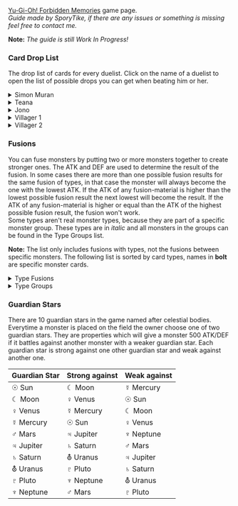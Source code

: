 [Yu-Gi-Oh! Forbidden Memories](http://retroachievements.org/game/11388) game page.<br>_Guide made by SporyTike, if there are any issues or something is missing feel free to contact me._

**Note:** _The guide is still Work In Progress!_

### **Card Drop List**
The drop list of cards for every duelist. Click on the name of a duelist to open the list of possible drops you can get when beating him or her.<br>

<details>
  <summary>Simon Muran</summary>
Simon Muran can be unlocked by beating him in front of Pharaoh's Palace before Heishin attacks the Palace. (Optional)

| | Rank S/A (Pow)  | | | Rank S/A (Tec) | | | Rank B/C/D | |
| ------------- | ------------- | ---: | ------------- | ------------- | ---: | ------------- | ------------- | ---: |
| **Nr.** | **Name**  | **Chance**  | **Nr.** | **Name**  | **Chance**  | **Nr.** | **Name**  | **Chance**  |
| 002 | Mystical Elf | 1.32% | 009 | Shadow Specter | 4.49% | 009 | Shadow Specter | 4.79% |
| 009 | Shadow Specter | 4.39% | 016 | Time Wizard | 2.64% | 016 | Time Wizard | 2.78% |
| 010 | Blackland Fire Dragon | 1.46% | 019 | Right Arm of the Forbidden One | 0.29% | 019 | Right Arm of the Forbidden One | 0.29% |
| 016 | Time Wizard | 2.93% | 024 | Skull Servant | 1.32% | 024 | Skull Servant | 1.42% |
| 019 | Right Arm of the Forbidden One | 0.29% | 047 | Torike | 1.32% | 047 | Torike | 1.42% |
| 024 | Skull Servant | 1.32% | 048 | Sangan | 1.32% | 048 | Sangan | 1.42% |
| 025 | Horn Imp | 1.32% | 058 | Kuriboh | 1.32% | 058 | Kuriboh | 1.46% |
| 030 | Zombie Warrior | 1.32% | 102 | Mask of Darkness | 0.59% | 102 | Mask of Darkness | 0.68% |
| 041 | Celtic Guardian | 1.32% | 105 | Tomozaurus | 2.59% | 105 | Tomozaurus | 2.78% |
| 046 | Griffore | 1.32% | 123 | Dark Plant | 2.59% | 123 | Dark Plant | 2.78% |
| 047 | Torike | 1.32% | 130 | Weather Control | 2.59% | 130 | Weather Control | 2.78% |
| 048 | Sangan | 1.32% | 137 | Mystery Hand | 2.59% | 137 | Mystery Hand | 2.78% |
| 058 | Kuriboh | 1.46% | 167 | Ancient Jar | 2.54% | 167 | Ancient Jar | 2.73% |
| 059 | Mammoth Graveyard | 1.32% | 192 | Key Mace | 2.54% | 192 | Key Mace | 2.73% |
| 065 | Silver Fang | 1.32% | 197 | Mech Mole Zombie | 2.54% | 197 | Mech Mole Zombie | 2.73% |
| 105 | Tomozaurus | 2.54% | 202 | Air Marmot of Nefariousness | 2.54% | 202 | Air Marmot of Nefariousness | 2.73% |
| 123 | Dark Plant | 2.54% | 237 | Haniwa | 2.54% | 273 | Haniwa | 2.73% |
| 130 | Weather Cold | 2.54% | 238 | Yashinoki | 2.54% | 238 | Yashinoki | 0.68% |
| 137 | Mystery Hand | 2.54% | 289 | Change Slime | 2.54% | 289 | Change Slime | 2.73% |
| 167 | Ancient Jar | 2.54% | 301 | Legendary Sword | 0.98% | 301 | Legendary Sword | 0.98% |
| 192 | Key Mace | 2.54% | 313 | Horn of Eight | 0.98% | 333 | Sogen | 1.95% |
| 197 | Mech Mole Zombie | 2.54% | 314 | Horn of the Unicorn | 0.98% | 387 | Mystic Lamp | 2.73% |
| 202 | Air Marmot of Nefariousness | 2.54% | 333 | Sogen | 1.76% | 397 | Leghul | 2.73% |
| 237 | Haniwa | 2.54% | 336 | Dark Hole | 0.98% | 402 | Monster Eye | 2.73% |
| 238 | Yashinoki | 0.59% | 349 | Spellbinding Circle | 1.76% | 410 | Mechanical Spider | 2.73% |
| 289 | Change Slime | 2.54% | 387 | Mystic Lamp | 2.54% | 411 | Bat | 2.73% |
| 333 | Sogen | 1.95% | 397 | Leghul | 2.54% | 422 | Jinzo #7 | 2.73% |
| 381 | Toon Alligator | 0.10% | 402 | Monster Eye | 2.54% | 436 | White Dolphin | 2.73% |
| 387 | Mystic Lamp | 2.54% | 410 | Mechanical Spider | 2.54% | 444 | Turu-Purun | 2.73% |
| 397 | Leghul | 2.54% | 411 | Bat | 2.54% | 469 | Armed Ninja | 2.73% |
| 402 | Monster Eye | 2.54% | 422 | Jinzo #7 | 2.54% | 484 | Ameba | 2.73% |
| 410 | Mechanical Spider | 2.54% | 436 | White Dolphin | 2.54% | 485 | Korogashi | 2.73% |
| 411 | Bat | 2.54% | 444 | Turu-Purun | 2.54% | 488 | Rainbow Flower | 2.73% |
| 422 | Jinzo #7 | 2.54% | 469 | Armed Ninja | 2.54% | 504 | Fungi of the Musk | 2.73% |
| 436 | White Dolphin | 2.54% | 484 | Ameba | 2.54% | 516 | Muka Muka | 2.73% |
| 444 | Turu-Purun | 2.54% | 485 | Korogashi | 2.54% | 547 | Griggle | 2.73% |
| 469 | Armed Ninja | 2.54% | 488 | Rainbow Flower | 2.54% | 548 | Bone Mouse | 2.73% |
| 484 | Ameba | 2.54% | 504 | Fungi of the Mush | 2.54% | 558 | Pot the Trick | 2.73% |
| 485 | Korogashi | 2.54% | 516 | Muka Muka | 2.54% | 563 | Wretched Ghost of the Attic | 2.73% |
| 488 | Rainbow Flower | 2.54% | 547 | Griggle | 2.54% | 635 | Queen's Double | 2.73% |
| 504 | Fungi of the Musk | 2.54% | 548 | Bone Mouse | 2.54% | 677 | Hamburger Recipe | 0.88% |
| 516 | Muka Muka | 2.54% | 558 | Pot the Trick | 2.54% | 681 | House of Adhesive Tape | 0.88% |
| 547 | Griggle | 2.54% | 563 | Wretched Ghost of the Attic | 2.54% | 690 | Fake Trap | 0.88% |
| 548 | Bone Mouse | 2.54% | 635 | Queen's Double | 2.54% | | | |
| 558 | Pot the Trick | 2.54% | 676 | Commencement Dance | 0.98%| | | |
| 563 | Wretched Ghost of the Attic | 2.54% | 677 | Hamburger Recipe | 0.98% | | | |
| 635 | Queen's Double | 2.54% | 681 | House of Adhesive Tape | 0.98% | | | |
| | | | 682 | Eatgaboon | 0.98% | | | |
| | | | 690 | Fake Trap | 0.98% | | | |
</details>

<details>
  <summary>Teana</summary>
Teana can be unlocked by beating her in the Duel Grounds before Heishin attacks the Palace. (Optional)

| | Rank S/A (Pow)  | | | Rank S/A (Tec) | | | Rank B/C/D | |
| ------------- | ------------- | ---: | ------------- | ------------- | ---: | ------------- | ------------- | ---: |
| **Nr.** | **Name**  | **Chance**  | **Nr.** | **Name**  | **Chance**  | **Nr.** | **Name**  | **Chance**  |
| 019 | Right Arm of the Forbidden One | 0.29% | 019 | Right Arm of the Forbidden One | 0.29% | 019 | Right Arm of the Forbidden One | 0.29% |
| 024 | Skull Servant | 8.79% | 024 | Skull Servant | 8.30% | 024 | Skull Servant | 8.79% |
| 058 | Kuriboh | 8.79% | 058 | Kuriboh | 8.30% | 058 | Kuriboh | 8.79% |
| 102 | Mask of Darkness | 0.59% | 167 | Ancient Jar | 8.20% | 167 | Ancient Jar | 8.79% |
| 167 | Ancient Jar | 8.79% | 302 | Sword of Dark Destruction | 0.78% | 302 | Sword of Dark Destruction | 0.78% |
| 302 | Sword of Dark Destruction | 0.78% | 312 | Silver Bow and Arrow | 0.73% | 330 | Forest | 1.46% |
| 330 | Forest | 1.46% | 313 | Horn of Light | 0.73% | 393 | Zone Eater | 8.79% |
| 393 | Zone Eater | 8.59% | 330 | Forest | 1.46% | 395 | Dancing Elf | 8.69% |
| 395 | Dancing Elf | 8.59% | 336 | Dark Hole | 0.73% | 398 | Ooguchi | 8.69% |
| 398 | Ooguchi | 8.59% | 345 | Final Flame | 0.73% | 399 | Swordsman from a Foreign Land | 8.69% |
| 399 | Swordsman from a Foreign Land | 8.59% | 350 | Dark-piercing Light | 1.46% | 402 | Monster Eye | 8.69% |
| 402 | Monster Eye | 8.59% | 393 | Zone Eater | 8.30% | 469 | Armed Ninja | 8.69% |
| 469 | Armed Ninja | 8.59% | 395 | Dancing Elf | 8.30% | 475 | Sinister Serpent | 8.69% |
| 475 | Sinister Serpent | 8.59% | 398 | Ooguchi | 8.30% | 527 | Milus Radiant | 8.69% |
| 527 | Milus Radiant | 8.59% | 399 | Swordsman from a Foreign Land | 8.30% | 681 | House of Adhesive Tape | 0.68% |
| 543 | Tongyo | 0.59% | 402 | Monster Eye | 8.20% | 690 | Fake Trap | 0.73% |
| 566 | Yormungarde | 0.59% | 469 | Armed Ninja | 8.20% | 699 | Revival of Skeleton Rider | 0.05% | |
| 570 | Trakadon | 0.29% | 475 | Sinister Serpent | 8.20% | | | |
| 580 | Patrol Robo | 0.29% | 527 | Milus Radiant | 8.20% | | | |
| | | | 681 | House of Adhesive Tape | 0.73% | | | |
| | | | 682 | Eatgaboon | 0.73% | | | |
| | | | 690 | Fake Trap | 0.73% | | | |
| | | | 699 | Revival of Skeleton Rider | 0.05% | | | |
</details>

<details>
  <summary>Jono</summary>
Jono can be unlocked by beating him in the Duel Grounds before Heishin attacks the Palace. (Optional)

| | Rank S/A (Pow)  | | | Rank S/A (Tec) | | | Rank B/C/D | |
| ------------- | ------------- | ---: | ------------- | ------------- | ---: | ------------- | ------------- | ---: |
| **Nr.** | **Name**  | **Chance**  | **Nr.** | **Name**  | **Chance**  | **Nr.** | **Name**  | **Chance**  |
| 004 | Baby Dragon | 0.98% | 016 | Time Wizard | 2.93% | 016 | Time Wizard | 3.12% |
| 016 | Time Wizard | 3.13% | 020 | Left Arm of the Forbidden One | 0.20% | 020 | Left Arm of the Forbidden One | 0.29% |
| 020 | Left Arm of the Forbidden One | 0.29% | 050 | Basic Insect | 1.95% | 050 | Basic Insect | 2.15%
| 029 | Mountain Warrior | 0.98% | 104 | Curtain of the Dark Ones | 1.95% | 104 | Curtain of the Dark Ones | 2.15% |
| 050 | Basic Insect | 2.15% | 105 | Tomozaurus | 1.95% | 105 | Tomozaurus | 2.15% |
| 061 | Wolf | 0.98% | 122 | Yamatano Dragon Scroll | 1.95% | 122 | Yamatano Dragon Scroll | 2.15% |
| 100 | Battle Warrior | 0.98% | 130 | Weather Control | 1.95% | 130 | Weather Control | 2.15% |
| 104 | Curtain of the Dark Ones | 2.15% | 135 | Fiend's Hand | 1.95% | 135 | Fiend's Hand | 2.15% |
| 105 | Tomozaurus | 2.15% | 137 | Mystery Hand | 1.95% | 137 | Mystery Hand | 2.15%
| 122 | Yamatano Dragon Scroll | 2.15% | 152 | The Melting Red Shadow | 1.95% | 152 | The Melting Red Shadow | 2.15% | 
| 130 | Weather Control | 2.15% | 154 | Fire Reaper | 1.95% | 154 | Fire Reaper | 2.15% |
| 135 | Fiend's Hand | 2.15% | 174 | Hurricail | 1.95% | 174 | Hurricail | 2.15% | 
| 137 | Mystery Hand | 2.15% | 182 | Masked Clown | 1.95% | 182 | Masked Clown | 2.15% |
| 152 | The Melting Red Shadow | 2.15% | 185 | Eyearmor | 1.95% | 185 | Eyearmor | 2.15% |
| 154 | Fire Reaper | 2.15% | 191 | LALA Li-oon | 1.95% | 191 | LALA Li-oon | 2.15% |
| 185 | Eyearmor | 2.15% | 197 | Mech Mole Zombie | 1.95% | 197 | Mech Mole Zombie | 2.15% |
| 191 | LALA Li-oon | 2.15% | 202 | Air Marmot of Nefariousness | 1.95% | 202 | Air Marmot of Nefariousness | 2.15% |
| 197 | Mech Mole Zombie | 2.15% | 207 | Droll Bird | 1.95% | 207 | Droll Bird | 2.15% |
| 202 | Air Marmot of Nefariousness | 2.15% | 210 | Hinotama Soul | 1.95% | 210 | Hinotama Soul | 2.15% |
| 207 | Droll Bird | 2.15% | 214 | Kagemusha of the Blue Flame | 1.95% | 242 | Candle of Fate | 2.15% |
| 210 | Hinotama Soul | 2.15% | 237 | Haniwa | 1.95% | 245 | Meda Bat | 2.15% |
| 214 | Kagemusha of the Blue Flame | 2.15% | 242 | Candle of Fate | 2.05% | 268 | Sectarian of Secrets | 2.15% |
| 237 | Haniwa | 2.15% | 245 | Meda Bat | 2.05% | 301 | Legendary Sword | 0.78% |
| 242 | Candle of Fate | 2.15% | 268 | Sectarian of Secrets | 2.05% | 302 | Sword of Dark Destruction | 0.78% |
| 245 | Meda Bat | 2.15% | 301 | Legendary Sword | 0.78% | 333 | Sogen | 1.76% |
| 268 | Sectarian of Secrets | 2.15% | 302 | Sword of Dark Destruction | 0.78% | 343 | Sparks | 0.78% |
| 333 | Sogen | 1.22% | 310 | Vile Germs | 0.78% | 410 | Mechanical Spider | 2.15% |
| 410 | Mechanical Spider | 2.15% | 311 | Black Pendant | 0.78% | 420 | Cyber-Stein | 2.15% |
| 420 | Cyber-Stein | 2.15% | 333 | Sogen | 1.76% | 422 | Jinzo #7 | 2.15% |
| 422 | Jinzo #7 | 2.15% | 336 | Black Hole | 0.78% | 436 | White Dolphin | 2.15% |
| 436 | White Dolphin | 2.15% | 343 | Sparks | 0.78% | 444 | Turu-Purun | 2.15% |
| 444 | Turu-Purun | 2.15% | 344 | Hinotama | 0.88% | 485 | Korogashi | 2.15% |
| 485 | Korogashi | 2.15% | 410 | Mechanical Spider | 2.05% | 486 | Boo Koo | 2.15% |
| 486 | Boo Koo | 2.15% | 420 | Cyber-Stein | 2.05% | 488 | Rainbow Flower | 2.15% |
| 488 | Rainbow Flower | 2.15% | 422 | Jinzo #7 | 2.05% | 492 | Hoshinigen | 2.15% |
| 492 | Hoshinigen | 2.15% | 436 | White Dolphin | 2.05% | 501 | Man-eater Bug | 2.15% |
| 501 | Man-eater Bug | 2.15% | 444 | Turu-Purun | 2.05% | 516 | Muka Muka | 2.15% |
| 516 | Muka Muka | 2.15% | 485 | Korogashi | 2.05% | 524 | Star Boy | 2.15% |
| 524 | Star Boy | 2.15% | 486 | Boo Koo | 2.05% | 549 | Frog The Jam | 2.15% |
| 549 | Frog The Jam | 2.15% | 488 | Rainbow Flower | 2.05% | 558 | Pot the Trick | 2.15% |
| 558 | Pot the Trick | 2.15% | 492 | Hoshinigen | 2.05% | 563 | Wretched Ghost of the Attic | 2.15% |
| 563 | Wretched Ghost of the Attic | 2.15% | 501 | Man-eater Bug |  2.05% | 579 | Abyss Flower | 2.15% |
| 570 | Trakadon | 0.29% | 516 | Muka Muka | 2.05% | 588 | Living Vase | 0.10% |
| 579 | Abyss Flower | 2.15% | 524 | Star Boy | 2.05% | 589 | Tentacle Plant | 2.15% |
| 580 | Patrol Robo | 0.29% | 549 | Frog The Jam | 2.05% | 598 | Little Chimera | 2.15% |
| 581 | Takuhee | 0.10% | 558 | Pot the Trick | 2.05% | 611 | Hiro's Shadow Scout | 2.15% |
| 588 | Living Vase | 0.10% | 563 | Wretched Ghost of the Attic | 2.05% | 651 | Kunai with Chain | 1.66% |
| 589 | Tentacle Plant | 2.15% | 579 | Abyss Flower | 2.05% | 677 | Hamburger Recipe | 0.88% |
| 598 | Little Chimera | 2.15% | 589 | Tentacle Plant | 2.05% | 681 | House of Adhesive Tape | 0.88% |
| 607 | Great Bill | 0.10% | 598 | Little Chimera | 2.05% | 690 | Fake Trap | 0.88% |
| 611 | Hiro's Shadow Scout | 2.15% | 611 | Hiro's Shadow Scout | 2.05% | | | |
| 616 | Hourglass of Courage | 0.10% | 651 | Kunai with Chain | 1.71% | | | |
| 651 | Kunai with Chain | 1.61% | 654 | Salamandra | 1.71% | | | |
| 681 | House of Adhesive Tape | 0.78% | 677 | Hamburger Recipe | 0.78% | | | |
| | | | 679 | Novox's Prayer | 0.78% | | |
| | | | 681 | House of Adhesive Tape | 0.78% | | |
| | | | 683 | Bear Trap | 0.78% | | |
| | | | 690 | Fake Trap | 0.78% | | |
</details>

<details>
  <summary>Villager 1</summary>
Villager 1 can be unlocked by beating him in the Duel Grounds.

| | Rank S/A (Pow)  | | | Rank S/A (Tec) | | | Rank B/C/D | |
| ------------- | ------------- | ---: | ------------- | ------------- | ---: | ------------- | ------------- | ---: |
| **Nr.** | **Name**  | **Chance**  | **Nr.** | **Name**  | **Chance**  | **Nr.** | **Name**  | **Chance**  |
| 009 | Shadow Specter | 3.61% | 009 | Shadow Specter | 2.93% | 009 | Shadow Specter | 3.71% |
| 020 | Left Arm of the Forbidden One | 0.29% | 020 | Left Arm of the Forbidden One | 0.29% | 020 | Left Arm of the Forbidden One | 0.29% |
| 024 | Skull Servant | 3.61% | 024 | Skull Servant | 2.93% | 024 | Skull Servant | 3.71% |
| 058 | Kuriboh | 3.61% | 058 | Kuriboh | 2.93% | 058 | Kuriboh | 3.71% |
| 112 | That Which Feeds on Life | 0.59% | 123 | Dark Plant | 2.93% | 123 | Dark Plant | 3.71% |
| 123 | Dark Plant | 3.61% | 167 | Ancient Jar | 2.93% | 167 | Ancient Jar | 3.71% |
| 146 | Temple of Skulls | 0.59% | 192 | Key Mace | 2.93% | 192 | Key Mace | 3.71% |
| 153 | Dokuroizo the Grim Reaper | 0.59% | 289 | Change Slime | 2.93% | 289 | Change Slime | 3.71% |
| 165 | The Judgement Hand | 0.59% | 307 | Elf's Light | 0.78% | 307 | Elf's Light | 0.88% |
| 167 | Ancient Jar | 3.61% | 308 | Beast Fangs | 0.78% | 323 | Book of Secret Arts | 0.88% |
| 192 | Key Mace | 3.61% | 309 | Steel Shell | 0.78% | 332 | Mountain | 1.71% |
| 234 | Beautiful Headhuntress | 0.59% | 311 | Black Pendant | 0.78% | 338 | Mooyan Curry | 1.71% |
| 241 | Dark Assailant | 0.59% | 312 | Silver Bow and Arrow | 0.78% | 339 | Red Medicine | 1.71% |
| 289 | Change Slime | 3.61% | 323 | Book of Secret Arts | 0.78% | 345 | Final Flame | 0.88% |
| 307 | Elf's Light | 0.78% | 327 | Follow Wind | 0.78% | 350 | Dark-piercing Light | 1.71% |
| 332 | Mountain | 1.56% | 332 | Mountain | 1.56% | 387 | Mystic Lamp | 3.71% |
| 338 | Mooyan Curry | 1.56% | 336 | Black Hole | 0.88% | 393 | Zone Eater | 3.71% |
| 387 | Mystic Lamp | 3.61% | 338 | Mooyan Curry | 1.56% | 395 | Dancing Elf | 3.66% |
| 393 | Zone Eater | 3.61% | 339 | Red Medicine | 1.56% | 397 | Leghul | 3.66% |
| 395 | Dancing Elf | 3.61% | 340 | Goblin's Secret Remedy | 1.56% | 398 | Ooguchi | 3.66% |
| 397 | Leghul | 3.61% | 345 | Final Flame | 0.88% | 399 | Swordsman from a Foreign Land | 3.66% |
| 398 | Ooguchi | 3.61% | 350 | Dark-piercing Light | 1.56% | 402 | Monster Eye | 3.66% |
| 399 | Swordsman from a Foreign Land | 3.61% | 387 | Mystic Lamp | 2.93% | 411 | Bat | 3.66% |
| 402 | Monster Eye | 3.61% | 393 | Zone Eater | 2.93% | 469 | Armed Ninja | 3.66% |
| 411 | Bat | 3.61% | 395 | Dancing Elf | 2.93% | 475 | Sinister Serpent | 3.66% |
| 435 | Water Girl | 0.59% | 397 | Leghul | 2.93% | 484 | Ameba | 3.66% |
| 450 | Kappa Avenger | 0.59% | 398 | Ooguchi | 2.93% | 504 | Fungi of the Musk | 3.52% |
| 469 | Armed Ninja | 3.61% | 399 | Swordsman from a Foreign Land | 2.93% | 527 | Milus Radiant | 3.52% |
| 475 | Sinister Serpent | 3.61% | 402 | Monster Eye | 2.93% | 547 | Griggle | 3.52% |
| 480 | Kuwagata α | 0.59% | 411 | Bat | 2.93% | 548 | Bone Mouse | 3.52% |
| 484 | Ameba | 3.61% | 469 | Armed Ninja | 2.93% | 558 | Pot the Trick | 3.52% |
| 502 | D. Human | 0.59% | 475 | Sinister Serpent | 2.93% | 635 | Queen's Double | 3.66% |
| 504 | Fungi of the Musk | 3.61% | 484 | Ameba | 2.93% | 655 | Cursebreaker | 0.88% |
| 527 | Milus Radiant | 3.61% | 504 | Fungi of the Musk | 2.93% | 681 | House of Adhesive Tape | 0.88% |
| 547 | Griggle | 3.61% | 527 | Milus Radiant | 2.93% | 690 | Fake Trap | 0.88% |
| 548 | Bone Mouse | 3.61% | 547 | Griggle | 2.93% | | | |
| 558 | Pot the Trick | 3.61% | 548 | Bone Mouse | 2.93% | | | |
| 570 | Trakadon | 0.49% | 558 | Pot the Trick | 2.93% | | | |
| 580 | Patrol Robo | 0.39% | 635 | Queen's Double | 2.93% | | | |
| 635 | Queen's Double | 3.61% | 655 | Cursebreaker | 0.98% | | | |
| 655 | Cursebreaker | 0.78% | 665 | Curse of Millennium Shield | 0.59% | | | |
| 681 | House of Adhesive Tape | 0.78% | 666 | Yamadron Ritual | 0.59% | | | |
| 690 | Fake Trap | 0.78% | 671 | Zera Ritual | 0.59% | | | |
| | | | 673 | War-lion Ritual | 0.59% | | | |
| | | | 674 | Beastry Mirror Ritual | 0.59% | | | |
| | | | 676 | Commencement Dance | 0.59% | | | |
| | | | 677 | Hamburger Recipe | 0.59% | | | |
| | | | 678 | Revival of Sennen Genjin | 0.59% | | | |
| | | | 679 | Novox's Prayer | 0.59% | | | |
| | | | 680 | Curse of Tri-Horned Dragon | 0.59% | | | |
| | | | 681 | House of Adhesive Tape | 1.17% | | | |
| | | | 690 | Fake Trap | 1.07% | | | |
| | | | 691 | Revived of Serpent Night Dragon | 0.59% | | | |
| | | | 692 | Turtle Oath | 0.59% | | | |
| | | | 693 | Contruct of Mask | 0.59% | | | |
| | | | 694 | Resurrection of Chakra | 0.59% | | | |
| | | | 695 | Puppet Ritual | 0.59% | | | |
| | | | 697 | Garma Sword Oath | 0.59% | | | |
| | | | 698 | Cosmo Queen's Prayer | 0.59% | | | |
| | | | 699 | Revival of Skeleton Rider | 0.59% | | | |
| | | | 700 | Fortress Whale's Oath | 0.59% | | | |
</details>

<details>
  <summary>Villager 2</summary>
Villager 2 can be unlocked by beating him in the Duel Grounds.

| | Rank S/A (Pow)  | | | Rank S/A (Tec) | | | Rank B/C/D | |
| ------------- | ------------- | ---: | ------------- | ------------- | ---: | ------------- | ------------- | ---: |
| **Nr.** | **Name**  | **Chance**  | **Nr.** | **Name**  | **Chance**  | **Nr.** | **Name**  | **Chance**  |
| 009 | Shadow Specter | 0.73% | 009 | Shadow Specter | 1.22% | 009 | Shadow Specter | 1.27% |
| 010 | Blackland Fire Dragon | 0.73% | 019 | Right Arm of the Forbidden One | 0.59% | 019 | Right Arm of the Forbidden One | 0.59% |
| 019 | Right Arm of the Forbidden One | 0.29% | 024 | Skull Servant | 1.22% | 024 | Skull Servant | 1.27% |
| 023 | The Wicked Worm Beast | 0.73% | 045 | Oscillo Hero #2 | 1.22% | 040 | Dragon Piper | 1.27% |
| 024 | Skull Servant | 0.73% | 096 | Armored Zombie | 1.22% | 045 | Oscillo Hero #2 | 1.27% |
| 025 | Horn Imp | 0.73% | 097 | Dragon Zombie | 1.22% | 061 | Wolf | 1.27% |
| 030 | Zombie Warrior | 1.46% | 098 | Clown Zombie | 1.22% | 065 | Silver Fang | 1.27% |
| 034 | Saggi the Dark Clown | 0.73% | 102 | Mask of Darkness | 0.59% | 096 | Armored Zombie | 1.27% |
| 036 | The Snake Hair | 0.73% | 108 | Graveyard and the Hand of Invitation | 1.22% | 097 | Dragon Zombie | 1.27% |
| 040 | Dragon Piper | 0.73% | 135 | Fiend's Hand | 1.22% | 098 | Clown Zombie | 1.27% |
| 045 | Oscillo Hero #2 | 0.73% | 139 | Blue-eyed Silver Zombie | 1.22% | 102 | Mask of Darkness | 0.59% |
| 053 | Killer Needle | 0.73% | 152 | The Melting Red Shadow | 1.12% | 108 | Graveyard and the Hand of Invitation | 1.27% |
| 059 | Mammoth Graveyard | 0.73% | 154 | Fire Reaper | 1.12% | 118 | Supporter in the Shadows | 1.27% |
| 061 | Wolf | 0.73% | 167 | Ancient Jar | 1.12% | 135 | Fiend's Hand | 1.27% |
| 065 | Silver Fang | 0.73% | 177 | Monsturtle | 1.12% | 138 | Dragon Statue | 1.27% |
| 080 | Uraby | 0.73% | 191 | LALA Li-oon | 1.12% | 139 | Blue-eyed Silver Zombie | 1.27% |
| 096 | Armored Zombie | 0.73% | 197 | Mech Mole Zombie | 1.12% | 140 | Toad Master | 1.27% |
| 097 | Dragon Zombie | 0.73% | 199 | Penguin Knight | 1.12% | 141 | Spiked Snail | 1.27% |
| 098 | Clown Zombie | 0.73% | 203 | Phantom Ghost | 1.12% | 152 | The Melting Red Shadow | 1.27% |
| 102 | Mask of Darkness | 0.49% | 205 | Dorover | 1.12% | 154 | Fire Reaper | 1.27% |
| 103 | Job-Change Mirror | 0.73% | 206 | Twin Long Rods #1 | 1.12% | 162 | Tainted Wisdom | 1.27% |
| 108 | Graveyard and the Hand of Invitation | 0.73% | 211 | Kaminarikozou | 1.12% | 167 | Ancient Jar | 1.27% |
| 109 | Goddess with the Third Eye | 0.73% | 215 | Flame Ghost | 1.12% | 169 | Dark King of the Abyss | 1.27% |
| 110 | Hero of the East | 0.73% | 227 | Hitodenchak | 1.12% | 172 | Armaill | 1.27% |
| 115 | Kamion Wizard | 0.73% | 228 | Wood Remains | 1.12% | 177 | Monsturtle | 1.27% |
| 118 | Supporter in the Shadows | 0.73% | 237 | Haniwa | 1.12% | 181 | Dark Shade | 1.27% |
| 119 | Trial of Nightmares | 0.73% | 238 | Yashinoki | 0.59% | 191 | LALA Li-oon | 1.27% |
| 120 | Dream Clown | 0.73% | 243 | Water Element | 1.12% | 197 | Mech Mole Zombie | 1.27% |
| 121 | Sleeping Lion | 0.73% | 244 | Dissolverock | 1.12% | 199 | Penguin Knight | 1.27% |
| 132 | The 13th Grave | 1.46% | 259 | Ancient Sorcerer | 1.12% | 203 | Phantom Ghost | 1.27% |
| 135 | Fiend's Hand | 0.73% | 262 | The Little Swordsman of Aile | 1.12% | 205 | Dorover | 1.27% |
| 138 | Dragon Statue | 0.73% | 265 | The Furious Sea King | 1.12% | 206 | Twin Long Rods #1 | 1.26% |
| 139 | Blue-eyed Silver Zombie | 0.73% | 270 | Wetha | 1.12% | 211 | Kaminarikozou | 1.27% |
| 140 | Toad Master | 1.46% | 289 | Change Slime | 1.12% | 215 | Flame Ghost | 1.27% |
| 141 | Spiked Snail | 0.73% | 292 | Psychic Kappa | 1.12% | 219 | Solitude | 1.27% |
| 152 | The Melting Red Shadow | 0.73% | 304 | Axe of Despair | 1.56% | 227 | Hitodenchak | 1.27% |
| 154 | Fire Reaper | 0.73% | 305 | Laser Cannon Armor | 1.56% | 228 | Wood Remains | 1.27% |
| 162 | Tainted Wisdom | 0.73% | 316 | Electro-whip | 1.56% | 231 | Wood Clown | 1.27% |
| 164 | Lord of Zemia | 0.73% | 319 | Mystical Moon | 1.56% | 237 | Haniwa | 1.27% |
| 167 | Ancient Jar | 0.73% | 321 | Malevolent  Nuzzler | 1.56% | 238 | Yashinoki | 0.59% |
| 169 | Dark King of the Abyss | 0.73% | 326 | Raise Body Heat | 1.56% | 243 | Water Element | 1.27% |
| 171 | Big Eye | 0.73% | 330 | Forest | 1.61% | 244 | Dissolverock | 1.27% |
| 172 | Armaill | 0.73% | 333 | Sogen | 1.61% | 250 | Hyo | 1.26% |
| 177 | Monsturtle | 0.73% | 335 | Yami | 1.61% | 257 | Stone Armadiller | 1.27% |
| 181 | Dark Shade | 0.73% | 336 | Dark Hole | 1.56% | 259 | Ancient Sorcerer | 1.27% |
| 191 | LALA Li-oon | 0.73% | 338 | Mooyan Curry | 1.66% | 262 | The Little Swordsman of Aile | 1.27% |
| 196 | Arma Knight | 1.46% | 339 | Red Medicine | 1.56% | 265 | The Furious Sea King | 1.27% |
| 197 | Mech Mole Zombie | 0.73% | 340 | Goblin's Secret Remedy | 1.56% | 269 | Versago the Destroyer | 1.27% |
| 199 | Penguin Knight | 0.73% | 345 | Final Flame | 1.56% | 270 | Wetha | 1.27% |
| 201 | Frenzied Panda | 0.73% | 350 | Dark-piercing Light | 1.56% | 276 | Ray & Temperature | 1.27% |
| 203 | Phantom Ghost | 0.73% | 393 | Zone Eater | 1.12% | 289 | Change Slime | 1.27% |
| 205 | Dorover | 0.73% | 394 | Steel Scorpion | 0.59% | 292 | Psychic Kappa | 1.27% |
| 206 | Twin Long Rods #1 | 0.73% | 398 | Ooguchi | 1.12% | 296 | One-eyed Shield Dragon | 1.27% |
| 211 | Kaminarikozou | 0.73% | 432 | Waterdragon Fairy | 1.12% | 304 | Axe of Despair | 1.46% |
| 215 | Flame Ghost | 0.73% | 444 | Turu-Purun | 1.12% | 335 | Yami | 2.93% |
| 219 | Solitude | 0.73% | 446 | Aqua Snake | 1.12% | 393 | Zone Eater | 1.27% |
| 220 | Masked Sorcerer | 0.73% | 451 | Kanikabuto | 1.12% | 394 | Steel Scorpion | 0.59% |
| 221 | Kumootoko | 0.73% | 452 | Zarigun | 1.12% | 398 | Ooguchi | 1.27% |
| 225 | Fiend Sword | 0.73% | 461 | Bolt Penguin | 1.12% | 432 | Waterdragon Fairy | 1.27% |
| 227 | Hitodenchak | 0.73% | 463 | Electric Snake| 1.12% | 444 | Turu-Purun | 1.27% |
| 228 | Wood Remains | 0.73% | 484 | Ameba | 1.12% | 446 | Aqua Snake | 1.27% |
| 231 | Wood Clown | 0.73% | 503 | Turtle Raccoon | 1.12% | 451 | Kanikabuto | 1.27% |
| 233 | Dark Titan of Terror | 0.73% | 516 | Muka Muka | 1.12% | 452 | Zarigun | 1.27% |
| 236 | Guardian of the Labyrinth | 0.73% | 524 | Star Boy | 1.12% | 461 | Bolt Penguin | 1.27% |
| 237 | Haniwa | 0.73% | 548 | Bone Mouse | 1.12% | 463 | Electric Snake | 1.27% |
| 238 | Yashinoki | 0.49% | 549 | Frog The Jam | 1.12% | 484 | Ameba | 1.22% |
| 243 | Water Element | 0.73% | 556 | The Wandering Doomed | 1.12% | 503 | Turtle Raccoon | 1.22% |
| 244 | Dissolverock | 0.73% | 558 | Pot the Trick | 1.12% | 516 | Muka Muka | 1.22% |
| 246 | One Who Hunts Souls | 0.73% | 586 | Greenkappa | 0.49% | 524 | Star Boy | 1.22% |
| 248 | Master & Expert | 0.73% | 591 | Morphing Jar | 1.12% | 548 | Bone Mouse | 1.22% |
| 250 | Hyo | 0.73% | 592 | Muse-A | 0.49% | 549 | Frog The Jam | 1.22% |
| 251 | Enchanting Mermaid | 0.73% | 602 | Penguin Soldier | 1.12% | 556 | The Wandering Doomed | 1.22% |
| 256 | Dimensional Warrior | 0.73% | 605 | Liquid Beast | 1.12% | 558 | Pot the Trick | 1.22% |
| 257 | Stone Armadiller | 1.46% | 606 | Twin Long Rods #2 | 1.12% | 586 | Greenkappa | 0.59% |
| 258 | Beastking of the Swamp | 1.46% | 610 | Electric Lizard | 0.10% | 591 | Morphing Jar | 1.22% |
| 259 | Ancient Sorcerer | 0.73% | 652 | Magic Labyrinth | 1.56% | 592 | Muse-A | 0.59% |
| 262 | The Little Swordsman of Aile | 0.73% | 655 | Cursebreaker | 1.56% | 602 | Penguin Soldier | 1.22% |
| 263 | Rock Ogre Grotto #2 | 1.46% | 683 | Bear Trap | 1.56% | 605 | Liquid Beast | 1.22% |
| 265 | The Furious Sea King | 0.73% | 684 | Invisible Wire | 1.56% | 606 | Twin Long Rods #2 | 1.22% |
| 269 | Versago the Destroyer | 0.73% | 687 | Goblin Fan | 1.56% | 610 | Electric Lizard | 0.10% |
| 270 | Wetha | 0.73% | 688 | Bad Reaction to Simochi | 1.56% | 629 | Armored Rat | 1.22% |
| 272 | Mavelus | 0.73% | 690 | Fake Trap | 1.56% | 642 | Mystical Sheep #1 | 1.22% |
| 273 | Ancient Tree of Enlightenment | 0.73% | 693 | Contruct of Mask | 1.56% | | | |
| 274 | Green Phantom King | 0.73% | | | | | | |
| 276 | Ray & Temperature | 0.73% | | | | | | |
| 280 | Protector of the Throne | 0.73% | | | | | | |
| 289 | Change Slime | 0.73% | | | | | | |
| 290 | Moon Envoy | 0.73% | | | | | | |
| 291 | Fireyarou | 0.73% | | | | | | |
| 292 | Psychic Kappa | 0.73% | | | | | | |
| 293 | Masaki the Legendary Swordsman | 0.73% | | | | | | |
| 294 | Dragoness the Wicked Knight | 0.73% | | | | | | |
| 296 | One-eyed Shield Dragon | 0.73% | | | | | | |
| 335 | Yami | 1.17% | | | | | | |
| 393 | Zone Eater | 0.68% | | | | | | |
| 394 | Steel Scorpion | 0.49% | | | | | | |
| 398 | Ooguchi | 0.73% | | | | | | |
| 406 | Yaiba Robo | 0.73% | | | | | | |
| 414 | Shovel Crusher | 0.73% | | | | | | |
| 432 | Waterdragon Fairy | 0.73% | | | | | | |
| 444 | Turu-Purun | 0.73% | | | | | | |
| 446 | Aqua Snake | 0.73% | | | | | | |
| 451 | Kanikabuto | 0.73% | | | | | | |
| 452 | Zarigun | 0.73% | | | | | | |
| 461 | Bolt Penguin | 0.73% | | | | | | |
| 463 | Electric Snake | 0.73% | | | | | | |
| 484 | Ameba | 0.73% | | | | | | |
| 496 | Wilmee | 0.73% | | | | | | |
| 503 | Turtle Raccoon | 0.73% | | | | | | |
| 514 | Brave Scizzar | 0.73% | | | | | | |
| 516 | Muka Muka | 0.73% | | | | | | |
| 524 | Star Boy | 0.73% | | | | | | |
| 548 | Bone Mouse | 0.73% | | | | | | |
| 549 | Frog The Jam | 0.73% | | | | | | |
| 552 | Winged Dragon #2 | 0.73% | | | | | | |
| 556 | The Wandering Doomed | 0.73% | | | | | | |
| 558 | Pot the Trick | 0.73% | | | | | | |
| 567 | Darkworld Thorns | 0.68% | | | | | | |
| 576 | Giant Scorpion of the Tundra | 0.68% | | | | | | |
| 584 | Binding Chain | 0.68% | | | | | | |
| 586 | Greenkappa | 0.49% | | | | | | |
| 591 | Morphing Jar | 0.68% | | | | | | |
| 592 | Muse-A | 0.49% | | | | | | |
| 601 | Tenderness | 0.68% | | | | | | |
| 602 | Penguin Soldier | 0.68% | | | | | | |
| 605 | Liquid Beast | 0.68% | | | | | | |
| 606 | Twin Long Rods #2 | 0.68% | | | | | | |
| 608 | Shining Friendship | 0.68% | | | | | | |
| 610 | Electric Lizard | 0.10% | | | | | | |
| 620 | Snakeyashi | 0.68% | | | | | | |
| 629 | Armored Rat | 0.68% | | | | | | |
| 642 | Mystical Sheep #1 | 0.68% | | | | | | |
| 643 | Disk Magician | 0.68% | | | | | | |
</details>

### **Fusions**
You can fuse monsters by putting two or more monsters together to create stronger ones. The ATK and DEF are used to determine the result of the fusion. In some cases there are more than one possible fusion results for the same fusion of types, in that case the monster will always become the one with the lowest ATK. If the ATK of any fusion-material is higher than the lowest possible fusion result the next lowest will become the result. If the ATK of any fusion-material is higher or equal than the ATK of the highest possible fusion result, the fusion won't work.<br>
Some types aren't real monster types, because they are part of a specific monster group. These types are in _italic_ and all monsters in the groups can be found in the Type Groups list.<br>

**Note:** The list only includes fusions with types, not the fusions between specific monsters.
The following list is sorted by card types, names in **bolt** are specific monster cards.
<details>
  <summary>Type Fusions</summary>

**Note:** Pyro and Dragon type have some monsters which counts to the type even if they have another card type. The added monsters can be seen in the Type Groups list.

| First Material | Second Material | Nr. | Result | ATK | DEF |
| ---------- | ----------- | --- | ------ | --: | --: |
| _Animal_ | _Female_ | 627 | Nekogal #2 | 1900 | 2000 |
| _Animal_ | Machine | 412 | Giga-tech Wolf | 1200 | 1400 |
| | | 423 | Dice Armadillo | 1650 | 1800 |
| _Animal_ | Plant | 487 | Flower Wolf | 1800 | 1400 |
| _Animal_ | Pyro | 529 | Flame Cerebrus | 2100 | 1800 |
| _Animal_ | Warrior | 064 | Tiger Axe | 1300 | 1100 |
| Aqua | Dragon | 448 | Spike Seadra | 1600 | 1300 |
| | | 073 | Kairyu-Shin | 1800 | 1500 |
| Aqua | **Ground Attacker Bugroth** | 639 | Amphibious Bugroth | 1850 | 1300 |
| Aqua | **Kappa Avenger** | 647 | Hyosube | 1500 | 900 |
| Aqua | **Psychic Kappa** | 647 | Hyosube | 1500 | 900 |
| Aqua | Thunder | 460 | Bolt Escargot | 1400 | 1500 |
| Beast | Fish | 404 | Tatsunootoshigo | 1350 | 1600 |
| | | 230 | Rare Fish | 1500 | 1200 |
| | | 671 | Marine Beast | 1700 | 1600 |
| Beast | **Larvas** | 587 | Mon Larvas | 1300 | 1400 |
| Beast | _Special A_ | 483 | Garvas | 2000 | 1700 |
| Beast | Thunder | 459 | Tripwire Beast | 1200 | 1300 |
| Beast | _Turtle_ | 193 | Turtle Tiger | 1000 | 1500 |
| _Dark Magic_ | Dragon | 010 | Blackland Fire Dragon | 1500 | 800 |
| _Dark Magic_ | _Elf_ | 551 | Dark Elf | 2000 | 800 |
| _Dark Spellcaster_ | _Jar_ | 401 | Ushi Oni | 2150 | 1950 |
| _Dark Spellcaster_ | Machine | 643 | Disk Magician | 1350 | 1000 |
| _Dark Spellcaster_ | **Ryu-kishin** | 377 | Ryu-kishin Powered | 1600 | 1200 |
| Dinosaur | Machine | 508 | Cyber Saurus | 1800 | 1400 |
| Dragon | Aqua | 448 | Spike Seadra | 1600 | 1300 |
| | | 073 | Kairyu-Shin | 1800 | 1500 |
| Dragon | _Dark Magic_ | 010 | Blackland Fire Dragon | 1500 | 800 |
| Dragon | _Special B_ | 031 | Koumori Dragon | 1500 | 1200 |
| Dragon | Machine | 409 | Metal Dragon | 1850 | 1700 |
| Dragon | Plant | 571 | Black Dragon Jungle King | 2100 | 1800 |
| Dragon | Rock | 426 | Stone Dragon | 2000 | 2300 |
| Dragon | Thunder | 425 | Thunder Dragon | 1600 | 1500 |
| | | 613 | Twin-headed Thunder Dragon | 2800 | 2100 |
| Dragon | **Time Wizard** | 069 | Thousand Dragon | 2400 | 2000 |
| Dragon | _Turtle_ | 443 | Sea King Dragon | 2000 | 1700 |
| Dragon | Warrior | 138 | Dragon Statue | 1100 | 900 |
| | | 294 | Dragoness the Wicked Knight | 1200 | 900 |
| | | 502 | Dragon Human | 1300 | 1100 |
| | | 011 | Sword Arm of Dragon | 1750 | 2030 |
| Dragon | Zombie | 097 | Dragon Zombie | 1600 | 0 |
| | | 545 | Skelgon | 1700 | 1900 |
| | | 039 | Curse of Dragon | 2000 | 1500 |
| _Elf_ | _Dark Magic_ | 551 | Dark Elf | 2000 | 800 |
| _Elf_ | _Special C_ | 002 | Mystical Elf | 800 | 2000 |
| _Elf_ | Warrior | 041 | Celtic Guardian | 1400 | 1200 |
| Fairy | _Female_ | 582 | Dark Witch | 1800 | 1700 |
| Fairy | **Hibikime** | 495 | Musician King | 1750 | 1500 |
| Fairy | **Sonic Maid** | 495 | Musician King | 1750 | 1500 |
| _Female_ | _Animal_ | 627 | Nekogal #2 | 1900 | 2000 |
| _Female_ | Fairy | 582 | Dark Witch | 1800 | 1700 |
| _Female_ | Fish | 431 | Ice Water | 1150 | 900 |
| | | 251 | Enchanting Mermaid | 1200 | 900 |
| | | 626 | Amazon of the Seas | 1300 | 1400 |
| _Female_ | Plant | 638 | Queen of Autumn Leaves | 1800 | 1500 |
| _Female_ | Rock | 531 | Mystical Sand | 2100 | 1700 |
| Fiend | **Arlownay** | 594 | Rose Spectre of Dunn | 2000 | 1800 |
| Fiend | **Fungi of the Musk** | 567 | Darkworld Thorns | 1200 | 900 |
| Fiend | **Job-Change Mirror** | 022 | Summoned Skull | 2500 | 1200 |
| Fiend | **Psychic Kappa** | 450 | Kappa Avenger | 1200 | 900 |
| Fish | Beast | 404 | Tatsunootoshigo | 1350 | 1600 |
| | | 230 | Rare Fish | 1500 | 1200 |
| | | 671 | Marine Beast | 1700 | 1600 |
| Fish | _Female_ | 431 | Ice Water | 1150 | 900 |
| | | 251 | Enchanting Mermaid | 1200 | 900 |
| | | 626 | Amazon of the Seas | 1300 | 1400 |
| Fish | **Hoshiningen** | 440 | 7 Colored Fish | 1800 | 800 |
| Fish | Machine | 542 | Misairuzame | 1400 | 1600 |
| | | 438 | Metal Fish | 1600 | 1900 |
| Fish | **Rainbow Flower** | 440 | 7 Colored Fish | 1800 | 800 |
| Fish | Warrior | 546 | Wow Warrior | 1250 | 900 |
| Fish | Zombie | 539 | Corroding Shark | 1100 | 700 |
| Insect | **Kuwagata α** | 533 | Kwagar Hercules | 1900 | 1700 |
| Insect | Warrior | 479 | Cockroach Knight | 800 | 900 |
| _Jar_ | _Dark Spellcaster_ | 401 | Ushi Oni | 2150 | 1950 |
| Machine | _Animal_ | 412 | Giga-tech Wolf | 1200 | 1400 |
| | | 423 | Dice Armadillo | 1650 | 1800 |
| Machine | _Dark Spellcaster_ | 643 | Disk Magician | 1350 | 1000 |
| Machine | Dinosaur | 508 | Cyber Saurus | 1800 | 1400 |
| Machine | Dragon | 409 | Metal Dragon | 1850 | 1700 |
| Machine | Fish | 542 | Misairuzame | 1400 | 1600 |
| | | 438 | Metal Fish | 1600 | 1900 |
| Machine | Warrior | 413 | Cyber Soldier | 1500 | 1700 |
| Plant | _Animal_ | 487 | Flower Wolf | 1800 | 1400 |
| Plant | Dragon | 571 | Black Dragon Jungle King | 2100 | 1800 |
| Plant | _Female_ | 638 | Queen of Autumn Leaves | 1800 | 1500 |
| Plant | Pyro | 157 | Firegrass | 700 | 600 |
| Plant | Reptile | 620 | Snakeyashi | 1000 | 1200 |
| Plant | Warrior | 511 | Bean Soldier | 1400 | 1300 |
| Plant | Zombie | 228 | Wood Remains | 1000 | 900 |
| | | 099 | Pumpking the King of Ghosts | 1800 | 2000 |
| Pyro | _Animal_ | 529 | Flame Cerberus | 2100 | 1800 |
| Pyro | **Fiend Kraken** | 519 | Fire Kraken | 1600 | 1500 |
| Pyro | Plant |  157 | Firegrass | 700 | 600 |
| Pyro | Rock | 244 | Dissolverock | 900 | 1000 |
| Pyro | _Turtle_ | 593 | Giant Turtle Who Feeds on Flames | 1400 | 1800 |
| Pyro | Warrior | 133 | Charubin the Fire Knight | 1100 | 800 |
| | | 015 | Flame Swordsman | 1800 | 1600 |
| | | 473 | Vermillion Sparrow | 1900 | 1500 |
| Pyro | Winged Beast | 272 | Mavelus | 1300 | 900 |
| | | 467 | Crimson Sunbird | 2300 | 1800 |
| Pyro | Zombie | 154 | Fire Reaper | 700 | 500 |
| | | 215 | Flame Ghost | 1000 | 800 |
| Reptile | **Clown Zombie** | 471 | Soul Hunter | 2200 | 1800 |
| Reptile | **Grass Clown** | 471 | Soul Hunter | 2200 | 1800 |
| Reptile | Plant | 620 | Snakeyashi | 1000 | 1200 |
| Reptile | Thunder | 610 | Electric Lizard | 850 | 800 |
| Rock | Dragon | 426 | Stone Dragon | 2000 | 2300 |
| Rock | _Female_ | 531 | Mystical Sand | 2100 | 1700 |
| Rock | Pyro | 244 | Dissolverock | 900 | 1000 |
| Rock | _Turtle_ | 518 | Boulder Tortoise | 1450 | 2200 |
| Rock | Warrior | 456 | Minomushi Warrior | 1300 | 1200 |
| Rock | Zombie | 457 | Stone Ghost | 1200 | 1000 |
| Spellcaster | **Mystic Lamp** | 149 | Lord of the Lamp | 1400 | 1200 |
| Spellcaster | **Spike Seadra** | 458 | Kaminari Attack | 1900 | 1400 |
| Spellcaster | Thunder | 462 | The Immortal of Thunder | 1500 | 1300 |
| | | 458 | Kaminari Attack | 1900 | 1400 |
| Spellcaster | _Turtle_ | 449 | 30,000-Year White Turtle | 1250 | 2100 |
| Spellcaster | Zombie | 470 | Magical Ghost | 1300 | 1400 |
| Thunder | Aqua | 460 | Bolt Escargot | 1400 | 1500 |
| Thunder | Beast | 459 | Tripwire Beast | 1200 | 1300 |
| Thunder | Dragon | 425 | Thunder Dragon | 1600 | 1500 |
| | | 613 | Twin-headed Thunder Dragon | 2800 | 2100 |
| Thunder | Reptile | 610 | Electric Lizard | 850 | 800 |
| Thunder | Spellcaster | 462 | The Immortal of Thunder | 1500 | 1300 |
| | | 458 | Kaminari Attack | 1900 | 1400 |
| _Turtle_ | Beast | 193 | Turtle Tiger | 1000 | 1500 |
| _Turtle_ | Dragon | 443 | Sea King Dragon | 2000 | 1700 |
| _Turtle_ | Pyro | 593 | Giant Turtle Who Feeds on Flames | 1400 | 1800 |
| _Turtle_ | Rock | 518 | Boulder Tortoise | 1450 | 2200 |
| _Turtle_ | Spellcaster | 449 | 30,000-Year White Turtle | 1250 | 2100 |
| _Turtle_ | Winged Beast | 520 | Turtle Bird | 1900 | 1700 |
| Warrior | _Animal_ | 064 | Tiger Axe | 1300 | 1100 |
| Warrior | Dragon | 138 | Dragon Statue | 1100 | 900 |
| | | 294 | Dragoness the Wicked Knight | 1200 | 900 |
| | | 502 | Dragon Human | 1300 | 1100 |
| | | 011 | Sword Arm of Dragon | 1750 | 2030 |
| Warrior | Fish | 546 | Wow Warrior | 1250 | 900 |
| Warrior | Insect | 479 | Cockroach Knight | 800 | 900 |
| Warrior | Machine | 413 | Cyber Soldier | 1500 | 1700 |
| Warrior | Plant | 511 | Bean Soldier | 1400 | 1300 |
| Warrior | Pyro | 133 | Charubin the Fire Knight | 1100 | 800 |
| | | 015 | Flame Swordsman | 1800 | 1600 |
| | | 473 | Vermillion Sparrow | 1900 | 1500 |
| Warrior | Rock | 456 | Minomushi Warrior | 1300 | 1200 |
| Warrior | **The Judgement Hand** | 033 | Judge Man | 2200 | 1500 |
| Warrior | Zombie | 030 | Zombie Warrior | 1200 | 900 |
| | | 096 | Armored Zombie | 1500 | 0 |
| Winged Beast | **Boo Koo** | 117 | Spirit of the Books | 1400 | 1200 |
| Winged Beast | **Fiend Refrection #2** | 595 | Fiend Refrection #1 | 1300 | 1400 |
| Winged Beast | **Job-Change Mirror** | 595 | Fiend Refrection #1 | 1300 | 1400 |
| Winged Beast | Pyro | 272 | Mavelus | 1300 | 900 |
| | | 467 | Crimson Sunbird | 2300 | 1800 |
| Winged Beast | **Ryu-kishin** | 650 | Whiptail Crow | 1650 | 1600 |
| Winged Beast | **The Judgement Hand** | 465 | Punished Eagle | 2100 | 1800 |
| Winged Beast | _Turtle_ | 520 | Turtle Bird | 1900 | 1700 |
| Winged Beast | **Wicked Mirror** | 595 | Fiend Refrection #1 | 1300 | 1400 |
| Zombie | Dragon | 097 | Dragon Zombie | 1600 | 0 |
| | | 545 | Skelgon | 1700 | 1900 |
| | | 039 | Curse of Dragon | 2000 | 1500 |
| Zombie | Fish | 539 | Corroding Shark | 1100 | 700 |
| Zombie | **Graveyard and the Hand of Invitation** | 036 | The Snake Hair | 1500 | 1200 |
| Zombie | **Mammoth Graveyard** | 564 | Great Mammoth of Goldfine | 2200 | 1800 |
| Zombie | Plant | 228 | Wood Remains | 1000 | 900 |
| | | 099 | Pumpking the King of Ghosts | 1800 | 2000 |
| Zombie | Pyro | 154 | Fire Reaper | 700 | 500 |
| | | 215 | Flame Ghost | 1000 | 800 |
| Zombie | Rock | 457 | Stone Ghost | 1200 | 1000 |
| Zombie | Spellcaster | 470 | Magical Ghost | 1300 | 1400 |
| Zombie | Warrior | 030 | Zombie Warrior | 1200 | 900 |
| | | 096 | Armored Zombie | 1500 | 0 |
</details>

<details>
  <summary>Type Groups</summary>
The following list shows all extra monster groups which are used for fusion beside monster types.<br>
Some types use some extra monsters beside all monsters of the type (e.g. Dragon), this list shows all extra monsters.

| Group | Nr. | Name | ATK | DEF |
| ---- | --- | ---- | --: | --: |
| Animal | 046 | Griffore | 1200 | 1500 |
| | 047 | Torike | 1200 | 600 |
| | 061 | Wolf | 1200 | 800 |
| | 065 | Silver Fang | 1200 | 800 |
| | 113 | Dark Gray | 800 | 900 |
| | 121 | Sleeping Lion | 700 | 1700 |
| | 188 | Synchar | 800 | 900 |
| | 189 | Fusionist | 900 | 700 |
| | 201 | Frenzied Panda | 1200 | 1000 |
| | 202 | Air Marmot of Nefariousness | 400 | 600 |
| | 248 | Master & Expert | 1200 | 1000 |
| | 255 | Prevent Rat | 500 | 2000 |
| | 282 | Mystical Sheep #2 | 800 | 1000 |
| | 403 | Leogun | 1750 | 1550 |
| | 481 | Burglar | 850 | 800 |
| | 483 | Garvas | 2000 | 1700 |
| | 487 | Flower Wolf | 1800 | 1400 |
| | 527 | Milus Radiant | 300 | 250 |
| | 575 | Ancient One of the Deep Forest | 1800 | 1900 |
| | 598 | Little Chimera | 600 | 550 |
| | 604 | Obese Marmot of Nefariousness | 750 | 800 |
| | 629 | Armored Rat | 950 | 1100 |
| | 642 | Mystical Sheep #1 | 1150 | 900 |
| Dark Magic | 010 | Blackland Fire Dragon | 1500 | 800 |
| | 083 | Castle of Dark Illusions | 920 | 1930 |
| | 102 | Mask of Darkness | 900 | 400 |
| | 103 | Job-Change Mirror | 800 | 1300 |
| | 112 | That Which Feeds on Life | 1200 | 1000 |
| | 127 | Ansatsu  | 1700 | 1200 |
| | 148 | The Shadow Who Controls the Dark | 800 | 700 |
| | 149 | Lord of the Lamp | 1400 | 1200 |
| | 164 | Lord of Zemia | 1300 | 1000 |
| | 169 | Dark King of the Abyss | 1200 | 800 |
| | 173 | Dark Prisoner | 600 | 1000 |
| | 175 | Ancient Brain | 1000 | 700 |
| | 182 | Masked Clown | 500 | 700 |
| | 233 | Dark Titan of Terror | 1300 | 1100 |
| | 234 | Beautiful Headhuntress | 1600 | 800 |
| | 236 | Guardian of the Labyrinth | 1000 | 1200 |
| | 239 | Vishwar Randi | 900 | 700 |
| | 267 | Unknown Warrior of Fiend | 1000 | 500 |
| | 269 | Versago the Destroyer | 1100 | 900 |
| | 271 | Megirus Light | 900 | 600 |
| | 279 | King Fog | 1000 | 900 |
| | 563 | Wretched Ghost of the Attic | 550 | 400 |
| Dark Spellcaster | 017 | Right Leg of the Forbidden One | 200 | 300 |
| | 018 | Left Leg of the Forbidden One | 200 | 300 |
| | 019 | Right Arm of the Forbidden One | 200 | 300 |
| | 020 | Left Arm of the Forbidden One | 200 | 300 |
| | 021 | Exodia the Forbidden | 1000 | 1000 |
| | 034 | Saggi the Dark Clown | 600 | 1500 |
| | 035 | Dark Magician | 2500 | 2100 |
| | 104 | Curtain of the Dark Ones | 600 | 500 |
| | 115 | Kamion Wizard | 1300 | 1100 |
| | 129 | Nemuriko | 800 | 700 |
| | 179 | Phantom Dewan | 700 | 600 |
| | 190 | Akakieisu | 1000 | 800 |
| | 220 | Masked Sorcerer | 900 | 1400 |
| | 253 | Angelwitch | 800 | 1000 |
| | 259 | Ancient Sorcerer | 1000 | 1300 |
| | 268 | Sectarian of Secrets | 700 | 500 |
| | 387 | Mystic Lamp | 400 | 300 |
| | 530 | Eldeen | 950 | 1000 |
| | 578 | Leo Wizard | 1350 | 1200 |
| Dragon | 011 | Sword Arm of Dragon | 1750 | 2030 |
| | 073 | Kairyu-Shin | 1800 | 1500 |
| | 081 | Crawling Dragon #2 | 1600 | 1200 |
| | 094 | Crawling Dragon | 1600 | 1400 |
| | 097 | Dragon Zombie | 1600 | 0 |
| | 138 | Dragon Statue | 1100 | 900 |
| | 409 | Metal Dragon | 1850 | 1700 |
| | 425 | Thunder Dragon | 1600 | 1500 |
| | 442 | Aqua Dragon | 2250 | 1900 |
| | 443 | Sea King Dragon | 2000 | 1700 |
| | 448 | Spike Seadra | 1600 | 1300 |
| | 545 | Skelgon | 1700 | 1900 |
| | 613 | Twin-headed Thunder Dragon | 2800 | 2100 |
| Elf | 002 | Mystical Elf | 800 | 2000 |
| | 041 | Celtic Guardian | 1400 | 1200 |
| | 264 | Wing Egg Elf | 500 | 1300 |
| | 395 | Dancing Elf | 300 | 200 |
| | 433 | Ancient Elf | 1450 | 1200 |
| | 532 | Gemini Elf | 1900 | 900 |
| | 551 | Dark Elf | 2000 | 800 |
| Female | 002 | Mystical Elf | 800 | 2000 |
| | 062 | Harpie Lady | 1300 | 1400 |
| | 063 | Harpie Lady Sisters | 1950 | 2100 |
| | 090 | Gyakutenno Megami | 1800 | 2000 |
| | 109 | Goddess with the Third Eye | 1200 | 1000 |
| | 128 | LaMoon | 1200 | 1700 |
| | 129 | Nemuriko | 800 | 700 |
| | 180 | Arlownay | 800 | 1000 |
| | 192 | Key Mace | 400 | 300 |
| | 216 | Dryad | 1200 | 1400 |
| | 234 | Beautiful Headhuntress | 1600 | 800 |
| | 239 | Vishwar Randi | 900 | 700 |
| | 243 | Water Element | 900 | 700 |
| | 249 | Water Omotics | 1400 | 1200 |
| | 251 | Enchanting Mermaid | 1200 | 900 |
| | 252 | Nekogal #1 | 1100 | 900 |
| | 253 | Angelwitch | 800 | 1000 |
| | 260 | Lunar Queen Elzaim | 750 | 1100 |
| | 266 | Princess of Tsurugi | 900 | 700 |
| | 280 | Protector of the Throne | 800 | 1500 |
| | 299 | Sonic Maid | 1200 | 900 |
| | 352 | Kanan the Swordmistress | 1400 | 1400 |
| | 395 | Dancing Elf | 300 | 200 |
| | 428 | Magician of Faith | 300 | 400 |
| | 429 | Goddess of Whim | 950 | 700 |
| | 430 | Water Magician | 1400 | 1000 |
| | 431 | Ice Water | 1150 | 900 |
| | 432 | Waterdragon Fairy | 1100 | 700 |
| | 433 | Ancient Elf | 1450 | 1200 |
| | 434 | Beautiful Beast Trainer | 1750 | 1500 |
| | 435 | Water Girl | 1250 | 1000 |
| | 530 | Eldeen | 950 | 1000 |
| | 531 | Mystical Sand | 2100 | 1700 |
| | 532 | Gemini Elf | 1900 | 900 |
| | 551 | Dark Elf | 2000 | 800 |
| | 572 | Empress Judge | 2100 | 1700 |
| | 574 | Witch of the Black Forest | 1100 | 1200 |
| | 582 | Dark Witch | 1800 | 1700 |
| | 592 | Muse-A | 850 | 900 |
| | 594 | Rose Spectre of Dunn | 2000 | 1800 |
| | 600 | Key Mace #2 | 1050 | 1200 |
| | 612 | Lady of Faith | 1100 | 800 |
| | 618 | Warrior of Tradition | 1900 | 1700 |
| | 621 | Succubus Knight | 1650 | 1300 |
| | 622 | Ill Witch | 1600 | 1500 |
| | 626 | Amazon of the Seas | 1300 | 1400 |
| | 627 | Nekogal #2 | 1900 | 2000 |
| | 628 | Witch's Apprentice | 550 | 500 |
| | 631 | Maiden of the Moonlight | 1500 | 1300 |
| | 635 | Queen's Double | 350 | 300 |
| | 638 | Queen of Autumn Leaves | 1800 | 1500 |
| | 641 | Invader of the Throne | 1350 | 1700 |
| | 649 | Hibikime | 1450 | 1000 |
| | 708 | Cosmo Queen | 2900 | 2450 |
| Jar | 040 | Dragon Piper | 200 | 1800 |
| | 167 | Ancient Jar | 400 | 200 |
| | 558 | Pot the Trick | 400 | 400 |
| | 591 | Morphing Jar | 700 | 600 |
| Pyro | 015 | Flame Swordsman | 1800 | 1600 |
| | 142 | Flame Manipulator | 900 | 1000 |
| | 154 | Fire Reaper | 700 | 500 |
| | 157 | Firegrass | 700 | 600 |
| | 168 | Darkfire Dragon | 1500 | 1250 |
| | 172 | Armaill | 700 | 1300 |
| | 214 | Kagemusha of the Blue Flame | 800 | 400 |
| | 215 | Flame Ghost | 1000 | 800 |
| | 242 | Candle of Fate | 600 | 600 |
| | 244 | Dissolverock | 900 | 1000 |
| | 272 | Mavelus | 1300 | 900 |
| | 409 | Metal Dragon | 1850 | 1700 |
| | 417 | Blast Juggler | 800 | 900 |
| | 519 | Fire Kraken | 1600 | 1500 |
| | 555 | Tyhone #2 | 1700 | 1900 |
| Special A | 175 | Ancient Brain | 1000 | 700 |
| | 189 | Fusionist | 900 | 700 |
| | 198 | Happy Lover | 800 | 500 |
| | 208 | Petit Angel | 600 | 900 |
| | 229 | Hourglass of Life | 700 | 600 |
| | 253 | Angelwitch | 800 | 1000 |
| | 260 | Lunar Queen Elzaim | 750 | 1100 |
| | 264 | Wing Egg Elf | 500 | 1300 |
| | 395 | Dancing Elf | 300 | 200 |
| | 396 | Ocubeam | 1550 | 1650 |
| | 540 | Skelengel | 900 | 400 |
| | 582 | Dark Witch | 1800 | 1700 |
| | 601 | Tenderness | 700 | 1400 |
| | 608 | Shining Friendship | 1300 | 1100 |
| Special B | 003 | Hitotsu-me Giant | 1200 | 1000 |
| | 006 | Feral Imp | 1300 | 1400 |
| | 025 | Horn Imp | 1300 | 1000 |
| | 048 | Sangan | 1000 | 600 |
| | 058 | Kuriboh | 300 | 200 |
| | 059 | Mammoth Graveyard | 1200 | 800 |
| | 088 | Metal Guardian | 1150 | 2150 |
| | 119 | Trial of Nightmares | 1300 | 900 |
| | 137 | Mystery Hand | 500 | 500 |
| | 162 | Tainted Wisdom | 1250 | 800 |
| | 187 | Gate Deeg | 700 | 800 |
| | 194 | Terra the Terrible | 1200 | 1300 |
| | 202 | Air Marmot of Nefariousness | 400 | 600 |
| | 212 | Meotoko | 700 | 600 |
| | 219 | Solitude | 1050 | 1000 |
| | 222 | Midnight Fiend | 800 | 600 |
| | 232 | Madjinn Gunn | 600 | 800 |
| | 240 | The Drdek | 700 | 800 |
| | 245 | Meda Bat | 800 | 400 |
| | 254 | Embryonic Beast | 500 | 750 |
| | 277 | Gorgon Egg | 300 | 1300 |
| | 298 | Wicked Dragon with the Ersatz Head | 900 | 900 |
| | 384 | Dark Rabbit | 1100 | 1500 |
| | 490 | Needle Ball | 750 | 700 |
| | 561 | Lesser Dragon | 1200 | 1000 |
| | 604 | Obese Marmot of Nefariousness | 750 | 800 |
| | 611 | Hiro's Shadow Scout | 650 | 500 |
| Special C | 130 | Weather Control | 600 | 400 |
| | 134 | Mystical Capture Chain | 700 | 700 |
| | 183 | Lucky Trinket | 600 | 800 |
| | 192 | Key Mace | 400 | 300 |
| | 208 | Petit Angel | 600 | 900 |
| | 229 | Hourglass of Life | 700 | 600 |
| | 260 | Lunar Queen Elzaim | 750 | 1100 |
| | 428 | Magician of Faith | 300 | 400 |
| | 486 | Boo Koo | 650 | 500 |
| | 492 | Hoshiningen | 500 | 700 |
| | 601 | Tenderness | 700 | 1400 |
| Special D | 062 | Harpie Lady | 1300 | 1400 |
| | 125 | Fainth Bird | 1500 | 1700 |
| | 272 | Mavelus | 1300 | 900 |
| | 465 | Punished Eagle | 2100 | 1800 |
| | 466 | Skull Red Bird | 1550 | 1200 |
| | 491 | Peacock | 1700 | 1500 |
| | 522 | Monstrous Bird | 2000 | 1900 |
| | 581 | Takuhee | 1450 | 1000 |
| | 636 | Blue-winged Crown | 1600 | 1200 |
| Turtle | 177 | Monsturtle | 800 | 1000 |
| | 193 | Turtle Tiger | 1000 | 1500 |
| | 443 | Sea King Dragon | 2000 | 1700 |
| | 449 | 30,000-Year White Turtle | 1250 | 2100 |
| | 503 | Turtle Raccoon | 700 | 900 |
| | 518 | Boulder Tortoise | 1450 | 2200 |
| | 593 | Giant Turtle Who Feeds on Flames | 1400 | 1800 |
| | 710 | Crab Turtle | 2550 | 2500 |
</details>

### **Guardian Stars**
There are 10 guardian stars in the game named after celestial bodies. Everytime a monster is placed on the field the owner choose one of two guardian stars. They are properties which will give a monster 500 ATK/DEF if it battles against another monster with a weaker guardian star. Each guardian star is strong against one other guardian star and weak against another one.

| Guardian Star | Strong against  | Weak against |
| ------------- | ------------- | ------------- |
| ☉ Sun | ☾ Moon | ☿ Mercury |
| ☾ Moon | ♀ Venus | ☉ Sun |
| ♀ Venus | ☿ Mercury | ☾ Moon |
| ☿ Mercury | ☉ Sun | ♀ Venus |
| ♂ Mars | ♃ Jupiter | ♆ Neptune |
| ♃ Jupiter | ♄ Saturn | ♂ Mars |
| ♄ Saturn | ⛢ Uranus | ♃ Jupiter
| ⛢ Uranus | ♇ Pluto | ♄ Saturn
| ♇ Pluto | ♆ Neptune | ⛢ Uranus
| ♆ Neptune | ♂ Mars | ♇ Pluto